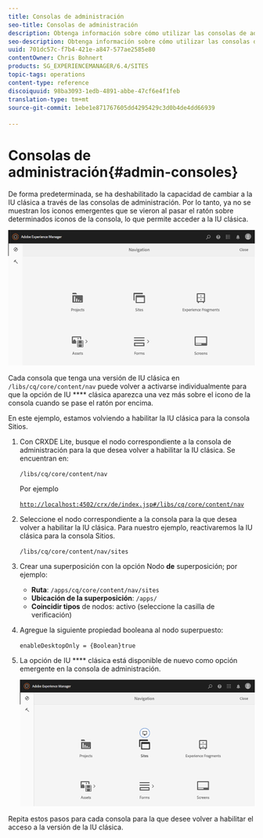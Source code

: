 ```yaml
---
title: Consolas de administración
seo-title: Consolas de administración
description: Obtenga información sobre cómo utilizar las consolas de administración disponibles en AEM.
seo-description: Obtenga información sobre cómo utilizar las consolas de administración disponibles en AEM.
uuid: 701dc57c-f7b4-421e-a847-577ae2585e80
contentOwner: Chris Bohnert
products: SG_EXPERIENCEMANAGER/6.4/SITES
topic-tags: operations
content-type: reference
discoiquuid: 98ba3093-1edb-4891-abbe-47cf6e4f1feb
translation-type: tm+mt
source-git-commit: 1ebe1e871767605dd4295429c3d0b4de4dd66939

---
```



# Consolas de administración{#admin-consoles}

De forma predeterminada, se ha deshabilitado la capacidad de cambiar a la IU clásica a través de las consolas de administración. Por lo tanto, ya no se muestran los iconos emergentes que se vieron al pasar el ratón sobre determinados iconos de la consola, lo que permite acceder a la IU clásica.

![screen_shot_2018-03-23at111956](assets/screen_shot_2018-03-23at111956.png)

Cada consola que tenga una versión de IU clásica en `/libs/cq/core/content/nav` puede volver a activarse individualmente para que la opción de IU **** clásica aparezca una vez más sobre el icono de la consola cuando se pase el ratón por encima.

En este ejemplo, estamos volviendo a habilitar la IU clásica para la consola Sitios.

1. Con CRXDE Lite, busque el nodo correspondiente a la consola de administración para la que desea volver a habilitar la IU clásica. Se encuentran en:

   `/libs/cq/core/content/nav`

   Por ejemplo

   [ `http://localhost:4502/crx/de/index.jsp#/libs/cq/core/content/nav`](http://localhost:4502/crx/de/index.jsp#/libs/cq/core/content/nav)

1. Seleccione el nodo correspondiente a la consola para la que desea volver a habilitar la IU clásica. Para nuestro ejemplo, reactivaremos la IU clásica para la consola Sitios.

   `/libs/cq/core/content/nav/sites`

1. Crear una superposición con la opción Nodo **de** superposición; por ejemplo:

   * **Ruta**: `/apps/cq/core/content/nav/sites`
   * **Ubicación de la superposición**: `/apps/`
   * **Coincidir tipos** de nodos: activo (seleccione la casilla de verificación)

1. Agregue la siguiente propiedad booleana al nodo superpuesto:

   `enableDesktopOnly = {Boolean}true`

1. La opción de IU **** clásica está disponible de nuevo como opción emergente en la consola de administración.

   ![screen_shot_2018-03-23at111924](assets/screen_shot_2018-03-23at111924.png)

Repita estos pasos para cada consola para la que desee volver a habilitar el acceso a la versión de la IU clásica.
